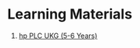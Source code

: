 # Learning Materials

1. [hp  PLC UKG (5-6 Years)](bU3Vj6Tcrk7TTf1D4Nf3sJ64abH163gmE_aem_AXWRHf4ygyN_AMKZZo_VwmGFDDWLdmGOEx6neLVBnjRt1aVxWwxUV1V6sElPLyJ0WYbwHg2XAKDERAf_Fj0FeY_0)
